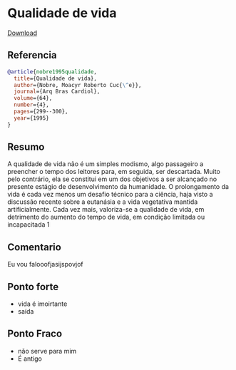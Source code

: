 # Qualidade de vida

[Download](https://www.academia.edu/download/31059631/64040002.pdf)


## Referencia
``` Bibtex
@article{nobre1995qualidade,
  title={Qualidade de vida},
  author={Nobre, Moacyr Roberto Cuc{\^e}},
  journal={Arq Bras Cardiol},
  volume={64},
  number={4},
  pages={299--300},
  year={1995}
}
```

## Resumo
A qualidade de vida não é um simples modismo,
algo passageiro a preencher o tempo dos leitores para, em
seguida, ser descartada. Muito pelo contrário, ela se constitui em um dos objetivos a ser alcançado no presente
estágio de desenvolvimento da humanidade. O prolongamento da vida é cada vez menos um desafio técnico para
a ciência, haja visto a discussão recente sobre a eutanásia
e a vida vegetativa mantida artificialmente. Cada vez
mais, valoriza-se a qualidade de vida, em detrimento do
aumento do tempo de vida, em condição limitada ou
incapacitada 1


## Comentario
Eu vou falooofjasijspovjof


## Ponto forte
- vida é imoirtante
- saída

## Ponto Fraco
- não serve para mim
- É antigo